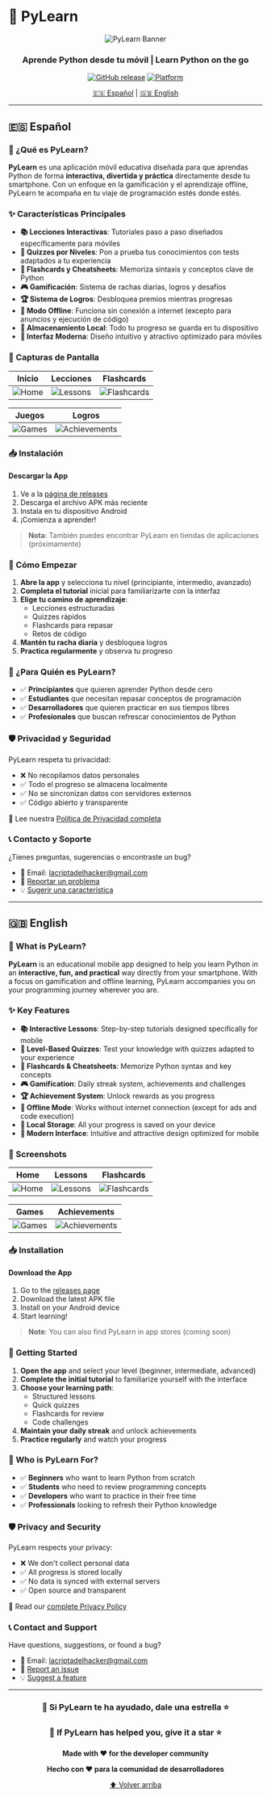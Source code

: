 # 🐍 PyLearn

<div align="center">

![PyLearn Banner](./screenshoots/index.jpeg)

### **Aprende Python desde tu móvil** | **Learn Python on the go**

[![GitHub release](https://img.shields.io/badge/release-v1.0-blue.svg)](https://github.com/OxNihil/PyLearn/releases)
[![Platform](https://img.shields.io/badge/platform-Android-brightgreen.svg)](https://www.android.com/)

[🇪🇸 Español](#español) | [🇬🇧 English](#english)

</div>

---

## 🇪🇸 Español

### 📱 ¿Qué es PyLearn?

**PyLearn** es una aplicación móvil educativa diseñada para que aprendas Python de forma **interactiva, divertida y práctica** directamente desde tu smartphone. Con un enfoque en la gamificación y el aprendizaje offline, PyLearn te acompaña en tu viaje de programación estés donde estés.

### ✨ Características Principales

- **📚 Lecciones Interactivas**: Tutoriales paso a paso diseñados específicamente para móviles
- **🎯 Quizzes por Niveles**: Pon a prueba tus conocimientos con tests adaptados a tu experiencia
- **📇 Flashcards y Cheatsheets**: Memoriza sintaxis y conceptos clave de Python
- **🎮 Gamificación**: Sistema de rachas diarias, logros y desafíos
- **🏆 Sistema de Logros**: Desbloquea premios mientras progresas
- **📴 Modo Offline**: Funciona sin conexión a internet (excepto para anuncios y ejecución de código)
- **💾 Almacenamiento Local**: Todo tu progreso se guarda en tu dispositivo
- **🎨 Interfaz Moderna**: Diseño intuitivo y atractivo optimizado para móviles

### 📸 Capturas de Pantalla

<div align="center">

| Inicio | Lecciones | Flashcards |
|--------|-----------|------------|
| ![Home](./screenshoots/index.jpeg) | ![Lessons](./screenshoots/lessons.jpeg) | ![Flashcards](./screenshoots/flashcards.jpeg) |

| Juegos | Logros |
|--------|--------|
| ![Games](./screenshoots/games.jpeg) | ![Achievements](./screenshoots/archivements.jpeg) |

</div>

### 📥 Instalación

#### Descargar la App

1. Ve a la [página de releases](https://github.com/OxNihil/PyLearn/releases)
2. Descarga el archivo APK más reciente
3. Instala en tu dispositivo Android
4. ¡Comienza a aprender!

> **Nota**: También puedes encontrar PyLearn en tiendas de aplicaciones (próximamente)

### 🚀 Cómo Empezar

1. **Abre la app** y selecciona tu nivel (principiante, intermedio, avanzado)
2. **Completa el tutorial** inicial para familiarizarte con la interfaz
3. **Elige tu camino de aprendizaje**: 
   - Lecciones estructuradas
   - Quizzes rápidos
   - Flashcards para repasar
   - Retos de código
4. **Mantén tu racha diaria** y desbloquea logros
5. **Practica regularmente** y observa tu progreso

### 🎯 ¿Para Quién es PyLearn?

- ✅ **Principiantes** que quieren aprender Python desde cero
- ✅ **Estudiantes** que necesitan repasar conceptos de programación
- ✅ **Desarrolladores** que quieren practicar en sus tiempos libres
- ✅ **Profesionales** que buscan refrescar conocimientos de Python

### 🛡️ Privacidad y Seguridad

PyLearn respeta tu privacidad:
- ❌ No recopilamos datos personales
- ✅ Todo el progreso se almacena localmente
- ✅ No se sincronizan datos con servidores externos
- ✅ Código abierto y transparente

📄 Lee nuestra [Política de Privacidad completa](./PRIVACY.md)

### 📞 Contacto y Soporte

¿Tienes preguntas, sugerencias o encontraste un bug?

- 📧 Email: [lacriptadelhacker@gmail.com](mailto:lacriptadelhacker@gmail.com)
- 🐛 [Reportar un problema](https://github.com/OxNihil/PyLearn/issues)
- 💡 [Sugerir una característica](https://github.com/OxNihil/PyLearn/issues/new)

---

## 🇬🇧 English

### 📱 What is PyLearn?

**PyLearn** is an educational mobile app designed to help you learn Python in an **interactive, fun, and practical** way directly from your smartphone. With a focus on gamification and offline learning, PyLearn accompanies you on your programming journey wherever you are.

### ✨ Key Features

- **📚 Interactive Lessons**: Step-by-step tutorials designed specifically for mobile
- **🎯 Level-Based Quizzes**: Test your knowledge with quizzes adapted to your experience
- **📇 Flashcards & Cheatsheets**: Memorize Python syntax and key concepts
- **🎮 Gamification**: Daily streak system, achievements and challenges
- **🏆 Achievement System**: Unlock rewards as you progress
- **📴 Offline Mode**: Works without internet connection (except for ads and code execution)
- **💾 Local Storage**: All your progress is saved on your device
- **🎨 Modern Interface**: Intuitive and attractive design optimized for mobile

### 📸 Screenshots

<div align="center">

| Home | Lessons | Flashcards |
|------|---------|------------|
| ![Home](./screenshoots/index.jpeg) | ![Lessons](./screenshoots/lessons.jpeg) | ![Flashcards](./screenshoots/flashcards.jpeg) |

| Games | Achievements |
|-------|--------------|
| ![Games](./screenshoots/games.jpeg) | ![Achievements](./screenshoots/archivements.jpeg) |

</div>

### 📥 Installation

#### Download the App

1. Go to the [releases page](https://github.com/OxNihil/PyLearn/releases)
2. Download the latest APK file
3. Install on your Android device
4. Start learning!

> **Note**: You can also find PyLearn in app stores (coming soon)

### 🚀 Getting Started

1. **Open the app** and select your level (beginner, intermediate, advanced)
2. **Complete the initial tutorial** to familiarize yourself with the interface
3. **Choose your learning path**: 
   - Structured lessons
   - Quick quizzes
   - Flashcards for review
   - Code challenges
4. **Maintain your daily streak** and unlock achievements
5. **Practice regularly** and watch your progress

### 🎯 Who is PyLearn For?

- ✅ **Beginners** who want to learn Python from scratch
- ✅ **Students** who need to review programming concepts
- ✅ **Developers** who want to practice in their free time
- ✅ **Professionals** looking to refresh their Python knowledge

### 🛡️ Privacy and Security

PyLearn respects your privacy:
- ❌ We don't collect personal data
- ✅ All progress is stored locally
- ✅ No data is synced with external servers
- ✅ Open source and transparent

📄 Read our [complete Privacy Policy](./PRIVACY.md)

### 📞 Contact and Support

Have questions, suggestions, or found a bug?

- 📧 Email: [lacriptadelhacker@gmail.com](mailto:lacriptadelhacker@gmail.com)
- 🐛 [Report an issue](https://github.com/OxNihil/PyLearn/issues)
- 💡 [Suggest a feature](https://github.com/OxNihil/PyLearn/issues/new)

---

<div align="center">

### 🌟 Si PyLearn te ha ayudado, dale una estrella ⭐

### 🌟 If PyLearn has helped you, give it a star ⭐

**Made with ❤️ for the developer community**

**Hecho con ❤️ para la comunidad de desarrolladores**

[⬆ Volver arriba](#-pylearn)

</div>
